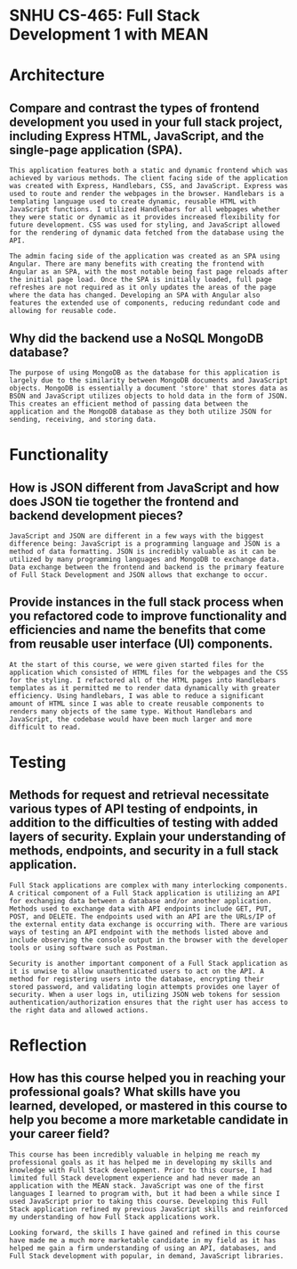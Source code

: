 # SNHU CS-465: Full Stack Development 1 with MEAN

# Architecture
  ## Compare and contrast the types of frontend development you used in your full stack project, including Express HTML, JavaScript, and the single-page application (SPA).
    This application features both a static and dynamic frontend which was achieved by various methods. The client facing side of the application was created with Express, Handlebars, CSS, and JavaScript. Express was used to route and render the webpages in the browser. Handlebars is a templating language used to create dynamic, reusable HTML with JavaScript functions. I utilized Handlebars for all webpages whether they were static or dynamic as it provides increased flexibility for future development. CSS was used for styling, and JavaScript allowed for the rendering of dynamic data fetched from the database using the API.

    The admin facing side of the application was created as an SPA using Angular. There are many benefits with creating the frontend with Angular as an SPA, with the most notable being fast page reloads after the initial page load. Once the SPA is initially loaded, full page refreshes are not required as it only updates the areas of the page where the data has changed. Developing an SPA with Angular also features the extended use of components, reducing redundant code and allowing for reusable code. 
    
  ## Why did the backend use a NoSQL MongoDB database?
    The purpose of using MongoDB as the database for this application is largely due to the similarity between MongoDB documents and JavaScript objects. MongoDB is essentially a document 'store' that stores data as BSON and JavaScript utilizes objects to hold data in the form of JSON. This creates an efficient method of passing data between the application and the MongoDB database as they both utilize JSON for sending, receiving, and storing data.

# Functionality
   ## How is JSON different from JavaScript and how does JSON tie together the frontend and backend development pieces?
    JavaScript and JSON are different in a few ways with the biggest difference being: JavaScript is a programming language and JSON is a method of data formatting. JSON is incredibly valuable as it can be utilized by many programming languages and MongoDB to exchange data. Data exchange between the frontend and backend is the primary feature of Full Stack Development and JSON allows that exchange to occur.
    
   ## Provide instances in the full stack process when you refactored code to improve functionality and efficiencies and name the benefits that come from reusable user interface (UI) components.
    At the start of this course, we were given started files for the application which consisted of HTML files for the webpages and the CSS for the styling. I refactored all of the HTML pages into Handlebars templates as it permitted me to render data dynamically with greater efficiency. Using handlebars, I was able to reduce a significant amount of HTML since I was able to create reusable components to renders many objects of the same type. Without Handlebars and JavaScript, the codebase would have been much larger and more difficult to read. 

# Testing
  ## Methods for request and retrieval necessitate various types of API testing of endpoints, in addition to the difficulties of testing with added layers of security. Explain your understanding of methods, endpoints, and security in a full stack application.
    Full Stack applications are complex with many interlocking components. A critical component of a Full Stack application is utilizing an API for exchanging data between a database and/or another application. Methods used to exchange data with API endpoints include GET, PUT, POST, and DELETE. The endpoints used with an API are the URLs/IP of the external entity data exchange is occurring with. There are various ways of testing an API endpoint with the methods listed above and include observing the console output in the browser with the developer tools or using software such as Postman. 

    Security is another important component of a Full Stack application as it is unwise to allow unauthenticated users to act on the API. A method for registering users into the database, encrypting their stored password, and validating login attempts provides one layer of security. When a user logs in, utilizing JSON web tokens for session authentication/authorization ensures that the right user has access to the right data and allowed actions. 
    

# Reflection
  ## How has this course helped you in reaching your professional goals? What skills have you learned, developed, or mastered in this course to help you become a more marketable candidate in your career field?
    This course has been incredibly valuable in helping me reach my professional goals as it has helped me in developing my skills and knowledge with Full Stack development. Prior to this course, I had limited full Stack development experience and had never made an application with the MEAN stack. JavaScript was one of the first languages I learned to program with, but it had been a while since I used JavaScript prior to taking this course. Developing this Full Stack application refined my previous JavaScript skills and reinforced my understanding of how Full Stack applications work. 
    
    Looking forward, the skills I have gained and refined in this course have made me a much more marketable candidate in my field as it has helped me gain a firm understanding of using an API, databases, and Full Stack development with popular, in demand, JavaScript libraries.



